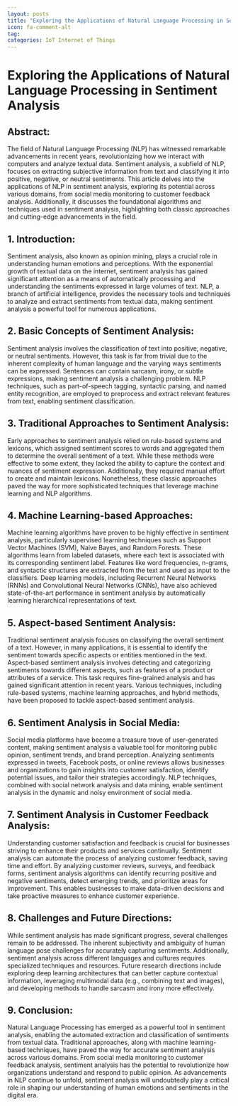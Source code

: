 ```yaml
---
layout: posts
title: "Exploring the Applications of Natural Language Processing in Sentiment Analysis"
icon: fa-comment-alt
tag:      
categories: IoT Internet of Things
---
```



# Exploring the Applications of Natural Language Processing in Sentiment Analysis

## Abstract:
The field of Natural Language Processing (NLP) has witnessed remarkable advancements in recent years, revolutionizing how we interact with computers and analyze textual data. Sentiment analysis, a subfield of NLP, focuses on extracting subjective information from text and classifying it into positive, negative, or neutral sentiments. This article delves into the applications of NLP in sentiment analysis, exploring its potential across various domains, from social media monitoring to customer feedback analysis. Additionally, it discusses the foundational algorithms and techniques used in sentiment analysis, highlighting both classic approaches and cutting-edge advancements in the field.

## 1. Introduction:
Sentiment analysis, also known as opinion mining, plays a crucial role in understanding human emotions and perceptions. With the exponential growth of textual data on the internet, sentiment analysis has gained significant attention as a means of automatically processing and understanding the sentiments expressed in large volumes of text. NLP, a branch of artificial intelligence, provides the necessary tools and techniques to analyze and extract sentiments from textual data, making sentiment analysis a powerful tool for numerous applications.

## 2. Basic Concepts of Sentiment Analysis:
Sentiment analysis involves the classification of text into positive, negative, or neutral sentiments. However, this task is far from trivial due to the inherent complexity of human language and the varying ways sentiments can be expressed. Sentences can contain sarcasm, irony, or subtle expressions, making sentiment analysis a challenging problem. NLP techniques, such as part-of-speech tagging, syntactic parsing, and named entity recognition, are employed to preprocess and extract relevant features from text, enabling sentiment classification.

## 3. Traditional Approaches to Sentiment Analysis:
Early approaches to sentiment analysis relied on rule-based systems and lexicons, which assigned sentiment scores to words and aggregated them to determine the overall sentiment of a text. While these methods were effective to some extent, they lacked the ability to capture the context and nuances of sentiment expression. Additionally, they required manual effort to create and maintain lexicons. Nonetheless, these classic approaches paved the way for more sophisticated techniques that leverage machine learning and NLP algorithms.

## 4. Machine Learning-based Approaches:
Machine learning algorithms have proven to be highly effective in sentiment analysis, particularly supervised learning techniques such as Support Vector Machines (SVM), Naive Bayes, and Random Forests. These algorithms learn from labeled datasets, where each text is associated with its corresponding sentiment label. Features like word frequencies, n-grams, and syntactic structures are extracted from the text and used as input to the classifiers. Deep learning models, including Recurrent Neural Networks (RNNs) and Convolutional Neural Networks (CNNs), have also achieved state-of-the-art performance in sentiment analysis by automatically learning hierarchical representations of text.

## 5. Aspect-based Sentiment Analysis:
Traditional sentiment analysis focuses on classifying the overall sentiment of a text. However, in many applications, it is essential to identify the sentiment towards specific aspects or entities mentioned in the text. Aspect-based sentiment analysis involves detecting and categorizing sentiments towards different aspects, such as features of a product or attributes of a service. This task requires fine-grained analysis and has gained significant attention in recent years. Various techniques, including rule-based systems, machine learning approaches, and hybrid methods, have been proposed to tackle aspect-based sentiment analysis.

## 6. Sentiment Analysis in Social Media:
Social media platforms have become a treasure trove of user-generated content, making sentiment analysis a valuable tool for monitoring public opinion, sentiment trends, and brand perception. Analyzing sentiments expressed in tweets, Facebook posts, or online reviews allows businesses and organizations to gain insights into customer satisfaction, identify potential issues, and tailor their strategies accordingly. NLP techniques, combined with social network analysis and data mining, enable sentiment analysis in the dynamic and noisy environment of social media.

## 7. Sentiment Analysis in Customer Feedback Analysis:
Understanding customer satisfaction and feedback is crucial for businesses striving to enhance their products and services continually. Sentiment analysis can automate the process of analyzing customer feedback, saving time and effort. By analyzing customer reviews, surveys, and feedback forms, sentiment analysis algorithms can identify recurring positive and negative sentiments, detect emerging trends, and prioritize areas for improvement. This enables businesses to make data-driven decisions and take proactive measures to enhance customer experience.

## 8. Challenges and Future Directions:
While sentiment analysis has made significant progress, several challenges remain to be addressed. The inherent subjectivity and ambiguity of human language pose challenges for accurately capturing sentiments. Additionally, sentiment analysis across different languages and cultures requires specialized techniques and resources. Future research directions include exploring deep learning architectures that can better capture contextual information, leveraging multimodal data (e.g., combining text and images), and developing methods to handle sarcasm and irony more effectively.

## 9. Conclusion:
Natural Language Processing has emerged as a powerful tool in sentiment analysis, enabling the automated extraction and classification of sentiments from textual data. Traditional approaches, along with machine learning-based techniques, have paved the way for accurate sentiment analysis across various domains. From social media monitoring to customer feedback analysis, sentiment analysis has the potential to revolutionize how organizations understand and respond to public opinion. As advancements in NLP continue to unfold, sentiment analysis will undoubtedly play a critical role in shaping our understanding of human emotions and sentiments in the digital era.